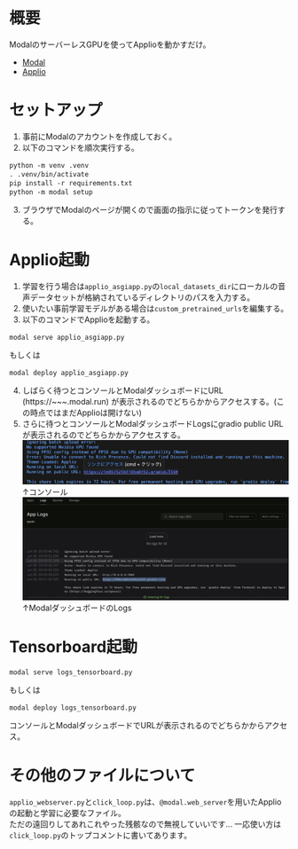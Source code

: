# 概要
ModalのサーバーレスGPUを使ってApplioを動かすだけ。
- [Modal](https://modal.com/)
- [Applio](https://docs.applio.org/)

# セットアップ
1. 事前にModalのアカウントを作成しておく。
2. 以下のコマンドを順次実行する。
```
python -m venv .venv
. .venv/bin/activate
pip install -r requirements.txt
python -m modal setup
```
3. ブラウザでModalのページが開くので画面の指示に従ってトークンを発行する。

# Applio起動
1. 学習を行う場合は`applio_asgiapp.py`の`local_datasets_dir`にローカルの音声データセットが格納されているディレクトリのパスを入力する。  
2. 使いたい事前学習モデルがある場合は`custom_pretrained_urls`を編集する。  
3. 以下のコマンドでApplioを起動する。  
```
modal serve applio_asgiapp.py
```
もしくは
```
modal deploy applio_asgiapp.py
```
4. しばらく待つとコンソールとModalダッシュボードにURL (https://~~~.modal.run) が表示されるのでどちらかからアクセスする。(この時点ではまだApplioは開けない)
5. さらに待つとコンソールとModalダッシュボードLogsにgradio public URLが表示されるのでどちらかからアクセスする。  
![pic1](doc/gradio_public_url_in_console.png)  
↑コンソール  
![pic2](doc/gradio_public_url_in_modal_logs.png)  
↑ModalダッシュボードのLogs  

# Tensorboard起動
```
modal serve logs_tensorboard.py
```
もしくは
```
modal deploy logs_tensorboard.py
```
コンソールとModalダッシュボードでURLが表示されるのでどちらかからアクセス。  

# その他のファイルについて
`applio_webserver.py`と`click_loop.py`は、`@modal.web_server`を用いたApplioの起動と学習に必要なファイル。  
ただの遠回りしてあれこれやった残骸なので無視していいです... 一応使い方は`click_loop.py`のトップコメントに書いてあります。  
